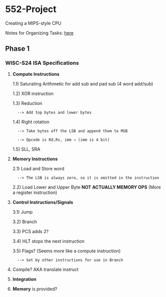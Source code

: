 # 552-Project
Creating a MIPS-style CPU

Notes for Organizing Tasks: [here](https://docs.google.com/document/d/1EIT2YE9qVkbk8FTKkhfBuAA56mgEnbDFtGcCBj3Gh_Q/edit?usp=sharing)

## Phase 1
### WISC-S24 ISA Specifications
1) **Compute Instructions**

    1.1) Saturating Arithmetic for add sub and pad sub (4 word add/sub)

    1.2) XOR  instruction
   
    1.3) Reduction

         --> Add top bytes and lower bytes
   
    1.4) Right rotation

         --> Take bytes off the LSB and append them to MSB
   
         --> Opcode is Rd,Rs, imm → (imm is 4 bit)

    1.5) SLL, SRA
   
3) **Memory Instructions**
   
    2.1) Load and Store word
   
         --> The LSB is always zero, so it is omitted in the instruction
   
    2.2) Load Lower and Upper Byte **NOT ACTUALLY MEMORY OPS** (More a register instruction)
   
4) **Control Instructions/Signals**
   
    3.1) Jump
   
    3.2) Branch
   
    3.3) PCS adds 2?
   
    3.4) HLT stops the next instruction
   
    3.5) Flags?	 (Seems more like a compute instruction)
   
         --> Set by other instructions for use in Branch
   
5) Compile? AKA translate instruct
   
6) **Integration**

7) **Memory** is provided?
